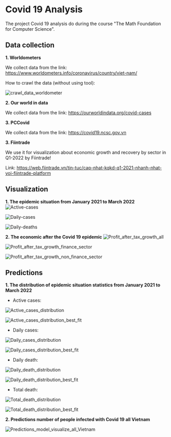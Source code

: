 # Covid 19 Analysis

The project Covid 19 analysis do during the course "The Math Foundation for Computer Science".

## Data collection
**1. Worldometers**

We collect data from the link: https://www.worldometers.info/coronavirus/country/viet-nam/

How to crawl the data (without using tool):

![crawl_data_worldometer](https://github.com/khanhhungvu1508/Covid19-Analysis/assets/69689114/15dac7c0-5e6c-4dc6-9331-1b5707c9f0c9)

**2. Our world in data**

We collect data from the link: https://ourworldindata.org/covid-cases

**3. PCCovid**

We collect data from the link: https://covid19.ncsc.gov.vn

**3. Fiintrade**

We use it for visualization about economic growth and recovery by sector in Q1-2022 by Fiintrade!

Link: https://web.fiintrade.vn/tin-tuc/cap-nhat-kqkd-q1-2021-nhanh-nhat-voi-fiintrade-platform

## Visualization
**1. The epidemic situation from January 2021 to March 2022**
![Active-cases](https://github.com/khanhhungvu1508/Covid19-Analysis/assets/69689114/26e2a715-3827-47ab-82a1-23fd9e52e814)

![Daily-cases](https://github.com/khanhhungvu1508/Covid19-Analysis/assets/69689114/5caaceb0-8f0d-49de-b912-558dd4a599fa)

![Daily-deaths](https://github.com/khanhhungvu1508/Covid19-Analysis/assets/69689114/d988416c-b716-4390-aaac-20c2ea99776c)

**2. The economic after the Covid 19 epidemic**
![Profit_after_tax_growth_all](https://github.com/khanhhungvu1508/Covid19-Analysis/assets/69689114/b00b7a15-4db6-44d4-845c-57b439016c90)

![Profit_after_tax_growth_finance_sector](https://github.com/khanhhungvu1508/Covid19-Analysis/assets/69689114/b2770d20-373a-4c0d-98f9-9d880992ee0c)

![Profit_after_tax_growth_non_finance_sector](https://github.com/khanhhungvu1508/Covid19-Analysis/assets/69689114/5b4fd032-dd9e-46b0-af47-3716e2594cc0)

## Predictions
**1. The distribution of epidemic situation statistics from January 2021 to March 2022**

* Active cases:

![Active_cases_distribution](https://github.com/khanhhungvu1508/Covid19-Analysis/assets/69689114/4ecdfd81-6269-4c7c-b5fc-f56056f2475a)

![Active_cases_distribution_best_fit](https://github.com/khanhhungvu1508/Covid19-Analysis/assets/69689114/f047e7a3-0b02-4634-8ce1-f0de129c7e40)

* Daily cases:

![Daily_cases_distribution](https://github.com/khanhhungvu1508/Covid19-Analysis/assets/69689114/5706b7cf-6239-43ef-adc0-dad64393a8b8)

![Daily_cases_distribution_best_fit](https://github.com/khanhhungvu1508/Covid19-Analysis/assets/69689114/ee49397a-7f52-4285-a447-fa93fd214f40)

* Daily death:

![Daily_death_distribution](https://github.com/khanhhungvu1508/Covid19-Analysis/assets/69689114/8176d6c8-cb74-490c-ab8e-5e49b08d509b)

![Daily_death_distribution_best_fit](https://github.com/khanhhungvu1508/Covid19-Analysis/assets/69689114/e478a3e6-d807-4e73-a7be-ee4c18b4dc86)

* Total death:

![Total_death_distribution](https://github.com/khanhhungvu1508/Covid19-Analysis/assets/69689114/e67b16e1-2f06-4735-94c4-0b47007b4822)

![Total_death_distribution_best_fit](https://github.com/khanhhungvu1508/Covid19-Analysis/assets/69689114/c51c9c76-479d-4b5c-beb3-62c557b48f1e)

**2. Predictions number of people infected with Covid 19 all Vietnam**

![Predictions_model_visualize_all_Vietnam](https://github.com/khanhhungvu1508/Covid19-Analysis/assets/69689114/5ccbe597-eb2c-4d97-8cc4-0f66bfcd935c)




